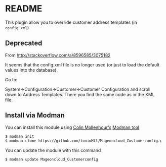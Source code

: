 README
================

This plugin allow you to override customer address templates (in `config.xml`)

Deprecated
----------

From http://stackoverflow.com/a/8596585/3075182

It seems that the config.xml file is no longer used (or just to load the default values into the database).

Go to:

System->Configuration->Customer->Customer Configuration and scroll down to Address Templates.
There you find the same code as in the XML file.

Install via Modman
----------------

You can install this module using [Colin Mollenhour's](https://github.com/colinmollenhour) [Modman tool](https://github.com/colinmollenhour/modman)

```bash
$ modman init
$ modman clone https://github.com/tonioMtl/Mageoncloud_Customerconfig.git
```
You can update the module with this command

```bash
$ modman update Mageoncloud_Customerconfig
```
